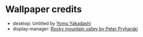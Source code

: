 # Wallpaper credits

- desktop: Untitled by [Yomu Yakadashi](https://yakadashi.art/)
- display-manager: [Rocky mountain valley by Peter Pryharski](https://unsplash.com/photos/green-tree-covered-mountain-uPo1OAlOZrs)
